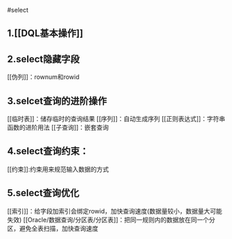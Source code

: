 #select
## 1.[[DQL基本操作]]

## 2.select隐藏字段

[[伪列]]：rownum和rowid

## 3.selcet查询的进阶操作

[[临时表]]：储存临时的查询结果
[[序列]]：自动生成序列
[[正则表达式]]：字符串函数的进阶用法
[[子查询]]：嵌套查询

## 4.select查询约束：
[[约束]]:约束用来规范输入数据的方式

## 5.select查询优化

[[索引]]：给字段加索引会绑定rowid，加快查询速度(数据量较小，数据量大可能失效)
[[Oracle/数据查询/分区表/分区表]]：把同一规则内的数据放在同一个分区，避免全表扫描，加快查询速度
	